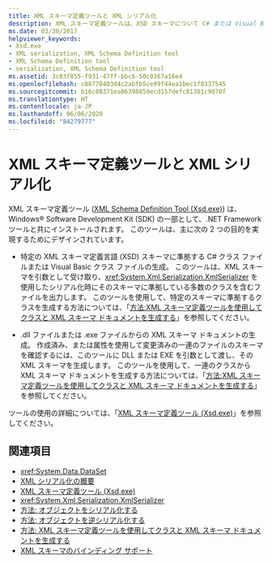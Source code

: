 ```yaml
---
title: XML スキーマ定義ツールと XML シリアル化
description: XML スキーマ定義ツールは、XSD スキーマについて C# または Visual Basic クラス ファイルを生成し、ライブラリまたは実行可能ファイルから XML スキーマを生成します。
ms.date: 03/30/2017
helpviewer_keywords:
- Xsd.exe
- XML serialization, XML Schema Definition tool
- XML Schema Definition tool
- serialization, XML Schema Definition tool
ms.assetid: 3c03f855-f931-47ff-bbc6-50c0367a16e4
ms.openlocfilehash: c88770403d4c2abfb5ce99f44ea1bec1f8337545
ms.sourcegitcommit: b16c00371ea06398859ecd157defc81301c9070f
ms.translationtype: HT
ms.contentlocale: ja-JP
ms.lasthandoff: 06/06/2020
ms.locfileid: "84279777"
---
```

# <a name="the-xml-schema-definition-tool-and-xml-serialization"></a>XML スキーマ定義ツールと XML シリアル化

XML スキーマ定義ツール ([XML Schema Definition Tool (Xsd.exe)](xml-schema-definition-tool-xsd-exe.md)) は、Windows&reg; Software Development Kit (SDK) の一部として、.NET Framework ツールと共にインストールされます。 このツールは、主に次の 2 つの目的を実現するためにデザインされています。  
  
- 特定の XML スキーマ定義言語 (XSD) スキーマに準拠する C# クラス ファイルまたは Visual Basic クラス ファイルの生成。 このツールは、XML スキーマを引数として受け取り、<xref:System.Xml.Serialization.XmlSerializer> を使用したシリアル化時にそのスキーマに準拠している多数のクラスを含むファイルを出力します。 このツールを使用して、特定のスキーマに準拠するクラスを生成する方法については、「[方法:XML スキーマ定義ツールを使用してクラスと XML スキーマ ドキュメントを生成する](xml-schema-def-tool-gen.md)」を参照してください。  
  
- .dll ファイルまたは .exe ファイルからの XML スキーマ ドキュメントの生成。 作成済み、または属性を使用して変更済みの一連のファイルのスキーマを確認するには、このツールに DLL または EXE を引数として渡し、その XML スキーマを生成します。 このツールを使用して、一連のクラスから XML スキーマ ドキュメントを生成する方法については、「[方法:XML スキーマ定義ツールを使用してクラスと XML スキーマ ドキュメントを生成する](xml-schema-def-tool-gen.md)」を参照してください。  
  
ツールの使用の詳細については、「[XML スキーマ定義ツール (Xsd.exe)](xml-schema-definition-tool-xsd-exe.md)」を参照してください。  
  
## <a name="see-also"></a>関連項目

- <xref:System.Data.DataSet>
- [XML シリアル化の概要](introducing-xml-serialization.md)
- [XML スキーマ定義ツール (Xsd.exe)](xml-schema-definition-tool-xsd-exe.md)
- <xref:System.Xml.Serialization.XmlSerializer>
- [方法: オブジェクトをシリアル化する](how-to-serialize-an-object.md)
- [方法: オブジェクトを逆シリアル化する](how-to-deserialize-an-object.md)
- [方法: XML スキーマ定義ツールを使用してクラスと XML スキーマ ドキュメントを生成する](xml-schema-def-tool-gen.md)
- [XML スキーマのバインディング サポート](https://docs.microsoft.com/previous-versions/dotnet/netframework-4.0/sh1e66zd(v=vs.100))
